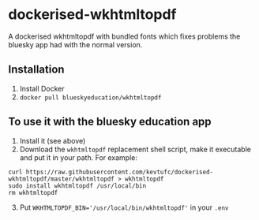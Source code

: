 # dockerised-wkhtmltopdf
A dockerised wkhtmltopdf with bundled fonts which fixes problems the bluesky app had with the normal version.

## Installation

1. Install Docker
2. `docker pull blueskyeducation/wkhtmltopdf`

## To use it with the bluesky education app 

1. Install it (see above)
2. Download the `wkhtmltopdf` replacement shell script, make it executable and put it in your path. For example:
  ```
  curl https://raw.githubusercontent.com/kevtufc/dockerised-wkhtmltopdf/master/wkhtmltopdf > wkhtmltopdf
  sudo install wkhtmltopdf /usr/local/bin
  rm wkhtmltopdf
  ```

3. Put `WKHTMLTOPDF_BIN='/usr/local/bin/wkhtmltopdf'` in your `.env`
